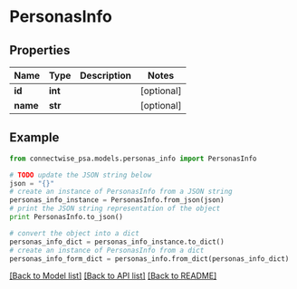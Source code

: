 # PersonasInfo


## Properties
Name | Type | Description | Notes
------------ | ------------- | ------------- | -------------
**id** | **int** |  | [optional] 
**name** | **str** |  | [optional] 

## Example

```python
from connectwise_psa.models.personas_info import PersonasInfo

# TODO update the JSON string below
json = "{}"
# create an instance of PersonasInfo from a JSON string
personas_info_instance = PersonasInfo.from_json(json)
# print the JSON string representation of the object
print PersonasInfo.to_json()

# convert the object into a dict
personas_info_dict = personas_info_instance.to_dict()
# create an instance of PersonasInfo from a dict
personas_info_form_dict = personas_info.from_dict(personas_info_dict)
```
[[Back to Model list]](../README.md#documentation-for-models) [[Back to API list]](../README.md#documentation-for-api-endpoints) [[Back to README]](../README.md)


